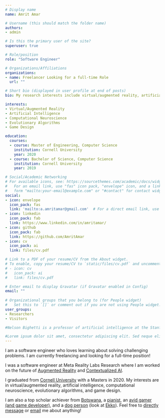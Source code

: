 ```yaml
---
# Display name
name: Amrit Amar

# Username (this should match the folder name)
authors:
- admin

# Is this the primary user of the site?
superuser: true

# Role/position
role: "Software Engineer"

# Organizations/Affiliations
organizations:
- name: Freelancer Looking for a full-time Role
  url: ""

# Short bio (displayed in user profile at end of posts)
bio: My research interests include virtual/augmented reality, artificial intelligence, computational neuroscience, and evolutionary algorithms.

interests:
- Virtual/Augmented Reality
- Artificial Intelligence
- Computational Neuroscience
- Evolutionary Algorithms
- Game Design

education:
  courses:
  - course: Master of Engineering, Computer Science
    institution: Cornell University
    year: 2020
  - course: Bachelor of Science, Computer Science
    institution: Cornell University
    year: 2019

# Social/Academic Networking
# For available icons, see: https://sourcethemes.com/academic/docs/widgets/#icons
#   For an email link, use "fas" icon pack, "envelope" icon, and a link in the
#   form "mailto:your-email@example.com" or "#contact" for contact widget.
social:
- icon: envelope
  icon_pack: fas
  link: 'mailto:a.amritamar@gmail.com'  # For a direct email link, use "mailto:test@example.org".
- icon: linkedin
  icon_pack: fab
  link: https://www.linkedin.com/in/amritamar/
- icon: github
  icon_pack: fab
  link: https://github.com/AmritAmar
- icon: cv
  icon_pack: ai
  link: files/cv.pdf

# Link to a PDF of your resume/CV from the About widget.
# To enable, copy your resume/CV to `static/files/cv.pdf` and uncomment the lines below.  
# - icon: cv
#   icon_pack: ai
#   link: files/cv.pdf

# Enter email to display Gravatar (if Gravatar enabled in Config)
email: ""
  
# Organizational groups that you belong to (for People widget)
#   Set this to `[]` or comment out if you are not using People widget.  
user_groups:
- Researchers
- Visitors

#Nelson Bighetti is a professor of artificial intelligence at the Stanford AI Lab. His research interests include distributed robotics, mobile computing and programmable matter. He leads the Robotic Neurobiology group, which develops self-reconfiguring robots, systems of self-organizing robots, and mobile sensor networks. [link to Google!](http://google.com)

#Lorem ipsum dolor sit amet, consectetur adipiscing elit. Sed neque elit, tristique placerat feugiat ac, facilisis vitae arcu. Proin eget egestas augue. Praesent ut sem nec arcu pellentesque aliquet. Duis dapibus diam vel metus tempus vulputate.
---
```

I am a software engineer who loves learning about solving challenging problems. I am currently freelancing and looking for a full-time position!

I was a software engineer at Meta Reality Labs Research where I am worked on the future of [Augmented Reality](https://tech.fb.com/ar-vr/2021/03/inside-facebook-reality-labs-the-next-era-of-human-computer-interaction/) and [Contextualized AI](https://about.fb.com/news/2021/10/teaching-ai-to-view-the-world-through-your-eyes/). 

I graduated from [Cornell University](https://c.tenor.com/bFLnqeAN_LoAAAAC/andy-bernard-the-office.gif) with a Masters in 2020. My interests are in virtual/augmented reality, artificial intelligence, computational neuroscience, evolutionary algorithms, and game design. 

I am also a top scholar achiever from [Botswana](https://pixabay.com/images/search/botswana/), a [pianist](https://www.youtube.com/playlist?list=PL3Lzx8hTbaGUHeR0KagT448zOcbd1PEo5), an [avid gamer (and game developer)](https://xkcd.com/606/), and a [dog person](https://www.youtube.com/watch?v=ah6fmNEtXFI&feature=emb_logo) (look at [Ekko](https://www.instagram.com/p/CLz7YHlpcVW/)). Feel free to [directly message](https://twitter.com/_SirHack3r) or [email](mailto:a.amritamar@gmail.com) me about anything!
